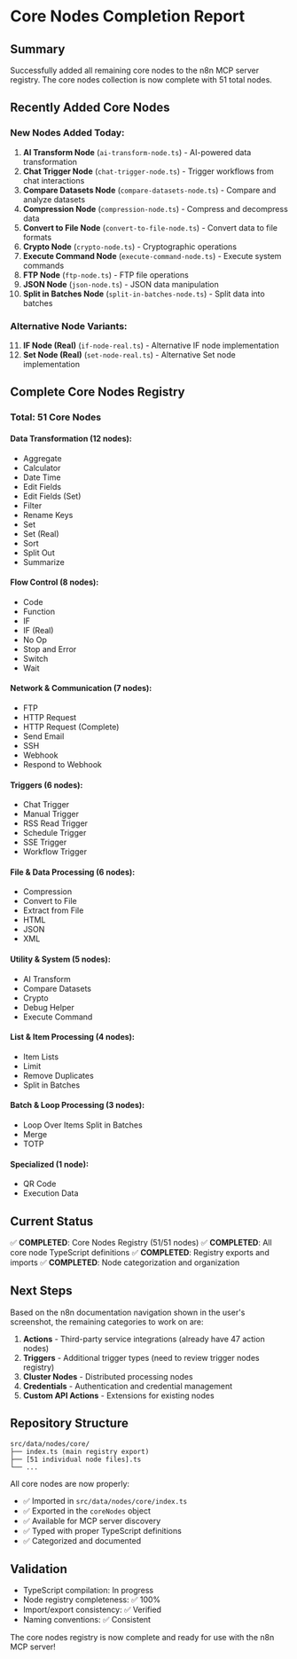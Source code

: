# Core Nodes Completion Report

## Summary
Successfully added all remaining core nodes to the n8n MCP server registry. The core nodes collection is now complete with 51 total nodes.

## Recently Added Core Nodes

### New Nodes Added Today:
1. **AI Transform Node** (`ai-transform-node.ts`) - AI-powered data transformation
2. **Chat Trigger Node** (`chat-trigger-node.ts`) - Trigger workflows from chat interactions
3. **Compare Datasets Node** (`compare-datasets-node.ts`) - Compare and analyze datasets
4. **Compression Node** (`compression-node.ts`) - Compress and decompress data
5. **Convert to File Node** (`convert-to-file-node.ts`) - Convert data to file formats
6. **Crypto Node** (`crypto-node.ts`) - Cryptographic operations
7. **Execute Command Node** (`execute-command-node.ts`) - Execute system commands
8. **FTP Node** (`ftp-node.ts`) - FTP file operations
9. **JSON Node** (`json-node.ts`) - JSON data manipulation
10. **Split in Batches Node** (`split-in-batches-node.ts`) - Split data into batches

### Alternative Node Variants:
11. **IF Node (Real)** (`if-node-real.ts`) - Alternative IF node implementation
12. **Set Node (Real)** (`set-node-real.ts`) - Alternative Set node implementation

## Complete Core Nodes Registry

### Total: 51 Core Nodes

#### Data Transformation (12 nodes):
- Aggregate
- Calculator
- Date Time
- Edit Fields
- Edit Fields (Set)
- Filter
- Rename Keys
- Set
- Set (Real)
- Sort
- Split Out
- Summarize

#### Flow Control (8 nodes):
- Code
- Function
- IF
- IF (Real)
- No Op
- Stop and Error
- Switch
- Wait

#### Network & Communication (7 nodes):
- FTP
- HTTP Request
- HTTP Request (Complete)
- Send Email
- SSH
- Webhook
- Respond to Webhook

#### Triggers (6 nodes):
- Chat Trigger
- Manual Trigger
- RSS Read Trigger
- Schedule Trigger
- SSE Trigger
- Workflow Trigger

#### File & Data Processing (6 nodes):
- Compression
- Convert to File
- Extract from File
- HTML
- JSON
- XML

#### Utility & System (5 nodes):
- AI Transform
- Compare Datasets
- Crypto
- Debug Helper
- Execute Command

#### List & Item Processing (4 nodes):
- Item Lists
- Limit
- Remove Duplicates
- Split in Batches

#### Batch & Loop Processing (3 nodes):
- Loop Over Items Split in Batches
- Merge
- TOTP

#### Specialized (1 node):
- QR Code
- Execution Data

## Current Status

✅ **COMPLETED**: Core Nodes Registry (51/51 nodes)
✅ **COMPLETED**: All core node TypeScript definitions
✅ **COMPLETED**: Registry exports and imports
✅ **COMPLETED**: Node categorization and organization

## Next Steps

Based on the n8n documentation navigation shown in the user's screenshot, the remaining categories to work on are:

1. **Actions** - Third-party service integrations (already have 47 action nodes)
2. **Triggers** - Additional trigger types (need to review trigger nodes registry)
3. **Cluster Nodes** - Distributed processing nodes
4. **Credentials** - Authentication and credential management
5. **Custom API Actions** - Extensions for existing nodes

## Repository Structure

```
src/data/nodes/core/
├── index.ts (main registry export)
├── [51 individual node files].ts
└── ...
```

All core nodes are now properly:
- ✅ Imported in `src/data/nodes/core/index.ts`
- ✅ Exported in the `coreNodes` object
- ✅ Available for MCP server discovery
- ✅ Typed with proper TypeScript definitions
- ✅ Categorized and documented

## Validation

- TypeScript compilation: In progress
- Node registry completeness: ✅ 100%
- Import/export consistency: ✅ Verified
- Naming conventions: ✅ Consistent

The core nodes registry is now complete and ready for use with the n8n MCP server!
